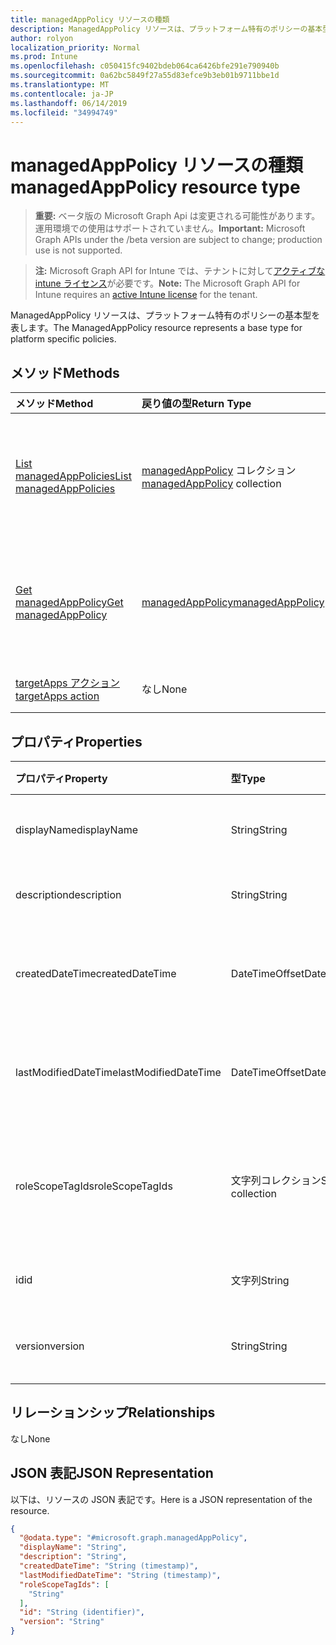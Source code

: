 ```yaml
---
title: managedAppPolicy リソースの種類
description: ManagedAppPolicy リソースは、プラットフォーム特有のポリシーの基本型を表します。
author: rolyon
localization_priority: Normal
ms.prod: Intune
ms.openlocfilehash: c050415fc9402bdeb064ca6426bfe291e790940b
ms.sourcegitcommit: 0a62bc5849f27a55d83efce9b3eb01b9711bbe1d
ms.translationtype: MT
ms.contentlocale: ja-JP
ms.lasthandoff: 06/14/2019
ms.locfileid: "34994749"
---
```

# <a name="managedapppolicy-resource-type"></a><span data-ttu-id="19139-103">managedAppPolicy リソースの種類</span><span class="sxs-lookup"><span data-stu-id="19139-103">managedAppPolicy resource type</span></span>

> <span data-ttu-id="19139-104">**重要:** ベータ版の Microsoft Graph Api は変更される可能性があります。運用環境での使用はサポートされていません。</span><span class="sxs-lookup"><span data-stu-id="19139-104">**Important:** Microsoft Graph APIs under the /beta version are subject to change; production use is not supported.</span></span>

> <span data-ttu-id="19139-105">**注:** Microsoft Graph API for Intune では、テナントに対して[アクティブな intune ライセンス](https://go.microsoft.com/fwlink/?linkid=839381)が必要です。</span><span class="sxs-lookup"><span data-stu-id="19139-105">**Note:** The Microsoft Graph API for Intune requires an [active Intune license](https://go.microsoft.com/fwlink/?linkid=839381) for the tenant.</span></span>

<span data-ttu-id="19139-106">ManagedAppPolicy リソースは、プラットフォーム特有のポリシーの基本型を表します。</span><span class="sxs-lookup"><span data-stu-id="19139-106">The ManagedAppPolicy resource represents a base type for platform specific policies.</span></span>

## <a name="methods"></a><span data-ttu-id="19139-107">メソッド</span><span class="sxs-lookup"><span data-stu-id="19139-107">Methods</span></span>
|<span data-ttu-id="19139-108">メソッド</span><span class="sxs-lookup"><span data-stu-id="19139-108">Method</span></span>|<span data-ttu-id="19139-109">戻り値の型</span><span class="sxs-lookup"><span data-stu-id="19139-109">Return Type</span></span>|<span data-ttu-id="19139-110">説明</span><span class="sxs-lookup"><span data-stu-id="19139-110">Description</span></span>|
|:---|:---|:---|
|[<span data-ttu-id="19139-111">List managedAppPolicies</span><span class="sxs-lookup"><span data-stu-id="19139-111">List managedAppPolicies</span></span>](../api/intune-mam-managedapppolicy-list.md)|<span data-ttu-id="19139-112">[managedAppPolicy](../resources/intune-mam-managedapppolicy.md) コレクション</span><span class="sxs-lookup"><span data-stu-id="19139-112">[managedAppPolicy](../resources/intune-mam-managedapppolicy.md) collection</span></span>|<span data-ttu-id="19139-113">[managedAppPolicy](../resources/intune-mam-managedapppolicy.md) オブジェクトのプロパティとリレーションシップをリストします。</span><span class="sxs-lookup"><span data-stu-id="19139-113">List properties and relationships of the [managedAppPolicy](../resources/intune-mam-managedapppolicy.md) objects.</span></span>|
|[<span data-ttu-id="19139-114">Get managedAppPolicy</span><span class="sxs-lookup"><span data-stu-id="19139-114">Get managedAppPolicy</span></span>](../api/intune-mam-managedapppolicy-get.md)|[<span data-ttu-id="19139-115">managedAppPolicy</span><span class="sxs-lookup"><span data-stu-id="19139-115">managedAppPolicy</span></span>](../resources/intune-mam-managedapppolicy.md)|<span data-ttu-id="19139-116">[managedAppPolicy](../resources/intune-mam-managedapppolicy.md) オブジェクトのプロパティとリレーションシップを読み取ります。</span><span class="sxs-lookup"><span data-stu-id="19139-116">Read properties and relationships of the [managedAppPolicy](../resources/intune-mam-managedapppolicy.md) object.</span></span>|
|[<span data-ttu-id="19139-117">targetApps アクション</span><span class="sxs-lookup"><span data-stu-id="19139-117">targetApps action</span></span>](../api/intune-mam-managedapppolicy-targetapps.md)|<span data-ttu-id="19139-118">なし</span><span class="sxs-lookup"><span data-stu-id="19139-118">None</span></span>|<span data-ttu-id="19139-119">まだ文書化されていません</span><span class="sxs-lookup"><span data-stu-id="19139-119">Not yet documented</span></span>|

## <a name="properties"></a><span data-ttu-id="19139-120">プロパティ</span><span class="sxs-lookup"><span data-stu-id="19139-120">Properties</span></span>
|<span data-ttu-id="19139-121">プロパティ</span><span class="sxs-lookup"><span data-stu-id="19139-121">Property</span></span>|<span data-ttu-id="19139-122">型</span><span class="sxs-lookup"><span data-stu-id="19139-122">Type</span></span>|<span data-ttu-id="19139-123">説明</span><span class="sxs-lookup"><span data-stu-id="19139-123">Description</span></span>|
|:---|:---|:---|
|<span data-ttu-id="19139-124">displayName</span><span class="sxs-lookup"><span data-stu-id="19139-124">displayName</span></span>|<span data-ttu-id="19139-125">String</span><span class="sxs-lookup"><span data-stu-id="19139-125">String</span></span>|<span data-ttu-id="19139-126">ポリシーの表示名。</span><span class="sxs-lookup"><span data-stu-id="19139-126">Policy display name.</span></span>|
|<span data-ttu-id="19139-127">description</span><span class="sxs-lookup"><span data-stu-id="19139-127">description</span></span>|<span data-ttu-id="19139-128">String</span><span class="sxs-lookup"><span data-stu-id="19139-128">String</span></span>|<span data-ttu-id="19139-129">ポリシーの説明。</span><span class="sxs-lookup"><span data-stu-id="19139-129">The policy's description.</span></span>|
|<span data-ttu-id="19139-130">createdDateTime</span><span class="sxs-lookup"><span data-stu-id="19139-130">createdDateTime</span></span>|<span data-ttu-id="19139-131">DateTimeOffset</span><span class="sxs-lookup"><span data-stu-id="19139-131">DateTimeOffset</span></span>|<span data-ttu-id="19139-132">ポリシーが作成された日時。</span><span class="sxs-lookup"><span data-stu-id="19139-132">The date and time the policy was created.</span></span>|
|<span data-ttu-id="19139-133">lastModifiedDateTime</span><span class="sxs-lookup"><span data-stu-id="19139-133">lastModifiedDateTime</span></span>|<span data-ttu-id="19139-134">DateTimeOffset</span><span class="sxs-lookup"><span data-stu-id="19139-134">DateTimeOffset</span></span>|<span data-ttu-id="19139-135">ポリシーが変更された最終日時。</span><span class="sxs-lookup"><span data-stu-id="19139-135">Last time the policy was modified.</span></span>|
|<span data-ttu-id="19139-136">roleScopeTagIds</span><span class="sxs-lookup"><span data-stu-id="19139-136">roleScopeTagIds</span></span>|<span data-ttu-id="19139-137">文字列コレクション</span><span class="sxs-lookup"><span data-stu-id="19139-137">String collection</span></span>|<span data-ttu-id="19139-138">このエンティティインスタンスの範囲タグのリスト。</span><span class="sxs-lookup"><span data-stu-id="19139-138">List of Scope Tags for this Entity instance.</span></span>|
|<span data-ttu-id="19139-139">id</span><span class="sxs-lookup"><span data-stu-id="19139-139">id</span></span>|<span data-ttu-id="19139-140">文字列</span><span class="sxs-lookup"><span data-stu-id="19139-140">String</span></span>|<span data-ttu-id="19139-141">エンティティのキー。</span><span class="sxs-lookup"><span data-stu-id="19139-141">Key of the entity.</span></span>|
|<span data-ttu-id="19139-142">version</span><span class="sxs-lookup"><span data-stu-id="19139-142">version</span></span>|<span data-ttu-id="19139-143">String</span><span class="sxs-lookup"><span data-stu-id="19139-143">String</span></span>|<span data-ttu-id="19139-144">エンティティのバージョン。</span><span class="sxs-lookup"><span data-stu-id="19139-144">Version of the entity.</span></span>|

## <a name="relationships"></a><span data-ttu-id="19139-145">リレーションシップ</span><span class="sxs-lookup"><span data-stu-id="19139-145">Relationships</span></span>
<span data-ttu-id="19139-146">なし</span><span class="sxs-lookup"><span data-stu-id="19139-146">None</span></span>

## <a name="json-representation"></a><span data-ttu-id="19139-147">JSON 表記</span><span class="sxs-lookup"><span data-stu-id="19139-147">JSON Representation</span></span>
<span data-ttu-id="19139-148">以下は、リソースの JSON 表記です。</span><span class="sxs-lookup"><span data-stu-id="19139-148">Here is a JSON representation of the resource.</span></span>
<!-- {
  "blockType": "resource",
  "keyProperty": "id",
  "@odata.type": "microsoft.graph.managedAppPolicy"
}
-->
``` json
{
  "@odata.type": "#microsoft.graph.managedAppPolicy",
  "displayName": "String",
  "description": "String",
  "createdDateTime": "String (timestamp)",
  "lastModifiedDateTime": "String (timestamp)",
  "roleScopeTagIds": [
    "String"
  ],
  "id": "String (identifier)",
  "version": "String"
}
```





